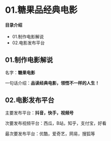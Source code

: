 # 01.糖果品经典电影
#### 目录介绍
- 01.制作电影解说
- 02.电影发布平台



## 01.制作电影解说

名字：**糖果电影**

一句话介绍：**品读经典电影，领悟不一样的人生！**

## 02.电影发布平台

主要发布平台：**抖音，快手，视频号**

次要发布视频平台：西瓜，B站，知乎，支付宝，好看

最次要发布平台：优酷，爱奇艺，网易，搜狐等



